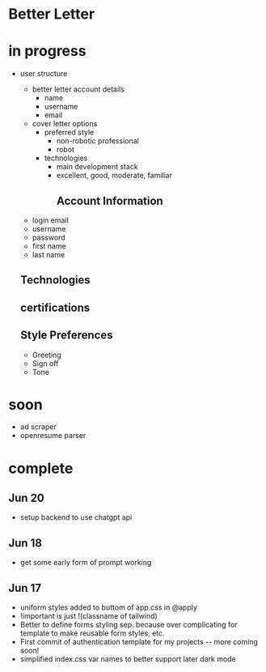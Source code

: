 # Better Letter

# in progress

- user structure
  - better letter account details
    - name
    - username
    - email
  - cover letter options
    - preferred style
      - non-robotic professional
      - robot
    - technologies
      - main development stack
      - excellent, good, moderate, familiar
        <h2>Account Information</h2>
  <ul>
    <li>login email</li>
    <li>username</li>
    <li>password</li>
    <li>first name</li>
    <li>last name</li>
  </ul>
  </div>

  <div>

  <h2 className="text-lg font-bold">Technologies</h2>

    </div>

    <div>
  <h2 className="text-lg font-bold">certifications</h2>
    
  </div>

  <div>
    <h2 className="text-lg font-bold">Style Preferences</h2>
    <ul>
      <li>Greeting</li>
      <li>Sign off</li>
      <li>Tone</li>
    </ul>
  </div>
</div>

# soon

- ad scraper
- openresume parser

# complete

## Jun 20

- setup backend to use chatgpt api

## Jun 18

- get some early form of prompt working

## Jun 17

- uniform styles added to buttom of app.css in @apply
- !important is just !(classname of tailwind)
- Better to define forms styling sep. because over complicating for template to make reusable form styles, etc.
- First commit of authentication template for my projects -- more coming soon!
- simplified index.css var names to better support later dark mode
